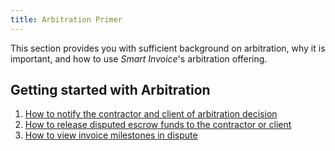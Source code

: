 ```yaml
---
title: Arbitration Primer
---
```


This section provides you with sufficient background on arbitration, why it is important, and how to use *Smart Invoice*'s arbitration offering.

## Getting started with Arbitration

1. [How to notify the contractor and client of arbitration decision](docs-v3/arbitration/getting-started-with-arbitration/notify-arbitration-decision.md)
2. [How to release disputed escrow funds to the contractor or client](docs-v3/arbitration/getting-started-with-arbitration/release-disputed-escrow-funds.md)
3. [How to view invoice milestones in dispute](docs-v3/arbitration/getting-started-with-arbitration/view-invoice-milestones.md)